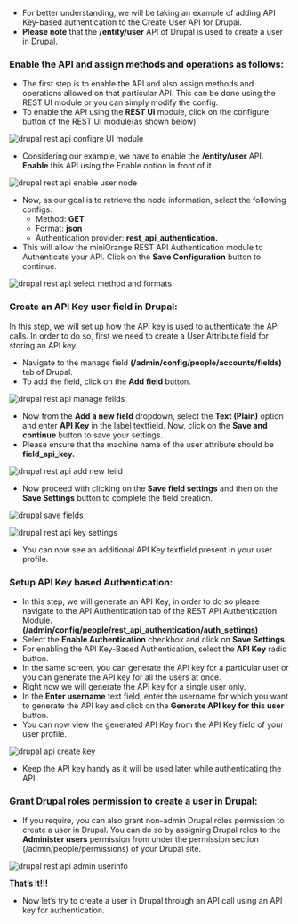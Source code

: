* For better understanding, we will be taking an example of adding API Key-based authentication to the Create User API for Drupal.
* **Please note** that the **/entity/user** API of Drupal is used to create a user in Drupal.

### Enable the API and assign methods and operations as follows:

* The first step is to enable the API and also assign methods and operations allowed on that particular API. This can be done using the REST UI module or you can simply modify the config.
* To enable the API using the **REST UI** module, click on the configure button of the REST UI module(as shown below)

![drupal rest api configre UI module](https://www.drupal.org/files/drupal-rest-ui-configure_1.png)

* Considering our example, we have to enable the **/entity/user** API. **Enable** this API using the Enable option in front of it.

![drupal rest api enable user node](https://www.drupal.org/files/drupal-rest-api-enable-user-node.png)

* Now, as our goal is to retrieve the node information, select the following configs:  
   * Method: **GET**  
   * Format: **json**  
   * Authentication provider: **rest\_api\_authentication.**
* This will allow the miniOrange REST API Authentication module to Authenticate your API. Click on the **Save Configuration** button to continue.

![drupal rest api select method and formats](https://www.drupal.org/files/Drupal-rest-api-select-method-and-formats_1.png)

### Create an API Key user field in Drupal:

In this step, we will set up how the API key is used to authenticate the API calls. In order to do so, first we need to create a User Attribute field for storing an API key.

* Navigate to the manage field **(/admin/config/people/accounts/fields)** tab of Drupal.
* To add the field, click on the **Add field** button.

![drupal rest api manage feilds](https://www.drupal.org/files/drupal-rest-api-manage-feilds.png)

* Now from the **Add a new field** dropdown, select the **Text (Plain)** option and enter **API Key** in the label textfield. Now, click on the **Save and continue** button to save your settings.
* Please ensure that the machine name of the user attribute should be **field\_api\_key.**

![drupal rest api add new feild](https://www.drupal.org/files/drupal-add-new-field.png)

* Now proceed with clicking on the **Save field settings** and then on the **Save Settings** button to complete the field creation.

![drupal save fields](https://www.drupal.org/files/drupal-save-fields.png)

![drupal rest api key settings](https://www.drupal.org/files/drupal-api-key-settings.png)

* You can now see an additional API Key textfield present in your user profile.

### Setup API Key based Authentication:

* In this step, we will generate an API Key, in order to do so please navigate to the API Authentication tab of the REST API Authentication Module. **(/admin/config/people/rest\_api\_authentication/auth\_settings)**
* Select the **Enable Authentication** checkbox and click on **Save Settings**.
* For enabling the API Key-Based Authentication, select the **API Key** radio button.
* In the same screen, you can generate the API key for a particular user or you can generate the API key for all the users at once.
* Right now we will generate the API key for a single user only.
* In the **Enter username** text field, enter the username for which you want to generate the API key and click on the **Generate API key** **for this user** button.
* You can now view the generated API Key from the API Key field of your user profile.

![drupal api create key](https://www.drupal.org/files/drupal-rest-api-create-key.png)

* Keep the API key handy as it will be used later while authenticating the API.

### Grant Drupal roles permission to create a user in Drupal:

* If you require, you can also grant non-admin Drupal roles permission to create a user in Drupal. You can do so by assigning Drupal roles to the **Administer users** permission from under the permission section (/admin/people/permissions) of your Drupal site.

![drupal rest api admin userinfo](https://www.drupal.org/files/drupal-rest-api-admin-user-info_0.png)

**That’s it!!!**

* Now let’s try to create a user in Drupal through an API call using an API key for authentication.